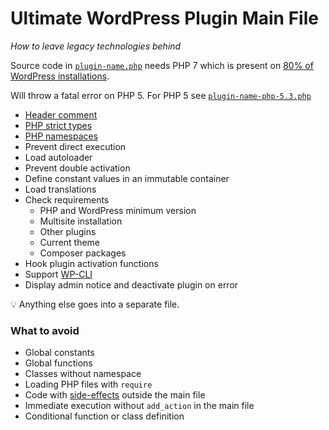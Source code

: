 # Ultimate WordPress Plugin Main File

_How to leave legacy technologies behind_

Source code in [`plugin-name.php`](/plugin-name.php) needs PHP 7 which is present on
[80% of WordPress installations](https://wordpress.org/about/stats/#php_versions).

Will throw a fatal error on PHP 5. For PHP 5 see [`plugin-name-php-5.3.php`](/plugin-name-php-5.3.php)

- [Header comment](https://developer.wordpress.org/plugins/plugin-basics/header-requirements/#header-fields)
- [PHP strict types](https://www.php.net/manual/en/language.types.declarations.php#language.types.declarations.strict)
- [PHP namespaces](https://www.php-fig.org/psr/psr-4/#2-specification)
- Prevent direct execution
- Load autoloader
- Prevent double activation
- Define constant values in an immutable container
- Load translations
- Check requirements
  - PHP and WordPress minimum version
  - Multisite installation
  - Other plugins
  - Current theme
  - Composer packages
- Hook plugin activation functions
- Support [WP-CLI](https://wp-cli.org/)
- Display admin notice and deactivate plugin on error

:bulb: Anything else goes into a separate file.

### What to avoid

- Global constants
- Global functions
- Classes without namespace
- Loading PHP files with `require`
- Code with [side-effects](https://www.php-fig.org/psr/psr-1/#23-side-effects) outside the main file
- Immediate execution without `add_action` in the main file
- Conditional function or class definition
